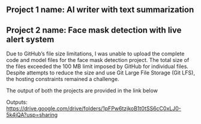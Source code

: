 ## Project 1 name: AI writer with text summarization
## Project 2 name: Face mask detection with live alert system

Due to GitHub’s file size limitations, I was unable to upload the complete code and model files for the face mask detection project. The total size of the files exceeded the 100 MB limit imposed by GitHub for individual files. Despite attempts to reduce the size and use Git Large File Storage (Git LFS), the hosting constraints remained a challenge.

The output of both the projects are provided in the link below

Outputs:
https://drive.google.com/drive/folders/1pFPw6tzjkoB1t0tSS6cC0xLJ0-5k4jQA?usp=sharing
